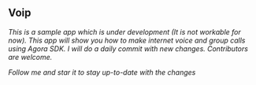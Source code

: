 ## Voip

*This is a sample app which is under development (It is not workable for now). This app will show you how to make internet voice and group calls using Agora SDK. I will do a daily commit with new changes. Contributors are welcome.*

*Follow me and star it to stay up-to-date with the changes*